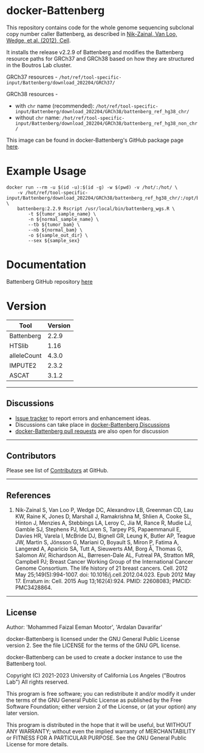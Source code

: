 # docker-Battenberg
This repository contains code for the whole genome sequencing subclonal copy number caller Battenberg, as described in [Nik-Zainal, Van Loo, Wedge, et al. (2012), Cell](https://www.ncbi.nlm.nih.gov/pubmed/22608083).

It installs the release v2.2.9 of Battenberg and modifies the Battenberg resource paths for GRCh37 and GRCh38 based on how they are structured in the Boutros Lab cluster.

GRCh37 resources - `/hot/ref/tool-specific-input/Battenberg/download_202204/GRCh37/`

GRCh38 resources -
 - with `chr` name (recommended): `/hot/ref/tool-specific-input/Battenberg/download_202204/GRCh38/battenberg_ref_hg38_chr/`
 - without `chr` name: `/hot/ref/tool-specific-input/Battenberg/download_202204/GRCh38/battenberg_ref_hg38_non_chr/`

This image can be found in docker-Battenberg's GitHub package page [here](https://github.com/uclahs-cds/docker-Battenberg/pkgs/container/battenberg).

# Example Usage
```
docker run --rm -u $(id -u):$(id -g) -w $(pwd) -v /hot/:/hot/ \
    -v /hot/ref/tool-specific-input/Battenberg/download_202204/GRCh38/battenberg_ref_hg38_chr/:/opt/battenberg_reference/ \
    battenberg:2.2.9 Rscript /usr/local/bin/battenberg_wgs.R \
        -t ${tumor_sample_name} \
        -n ${normal_sample_name} \
        --tb ${tumor_bam} \
        --nb ${normal_bam} \
        -o ${sample_out_dir} \
        --sex ${sample_sex}
```

# Documentation
Battenberg GitHub repository [here](https://github.com/Wedge-lab/battenberg)


# Version
| Tool | Version |
|------|---------|
|Battenberg|2.2.9|
|HTSlib|1.16|
|alleleCount|4.3.0|
|IMPUTE2|2.3.2|
|ASCAT|3.1.2|

---

## Discussions

- [Issue tracker](https://github.com/uclahs-cds/docker-Battenberg/issues) to report errors and enhancement ideas.
- Discussions can take place in [docker-Battenberg Discussions](https://github.com/uclahs-cds/docker-Battenberg/discussions)
- [docker-Battenberg pull requests](https://github.com/uclahs-cds/docker-Battenberg/pulls) are also open for discussion

---

## Contributors

Please see list of [Contributors](https://github.com/uclahs-cds/docker-Battenberg/graphs/contributors) at GitHub.

---

## References

1. Nik-Zainal S, Van Loo P, Wedge DC, Alexandrov LB, Greenman CD, Lau KW, Raine K, Jones D, Marshall J, Ramakrishna M, Shlien A, Cooke SL, Hinton J, Menzies A, Stebbings LA, Leroy C, Jia M, Rance R, Mudie LJ, Gamble SJ, Stephens PJ, McLaren S, Tarpey PS, Papaemmanuil E, Davies HR, Varela I, McBride DJ, Bignell GR, Leung K, Butler AP, Teague JW, Martin S, Jönsson G, Mariani O, Boyault S, Miron P, Fatima A, Langerød A, Aparicio SA, Tutt A, Sieuwerts AM, Borg Å, Thomas G, Salomon AV, Richardson AL, Børresen-Dale AL, Futreal PA, Stratton MR, Campbell PJ; Breast Cancer Working Group of the International Cancer Genome Consortium. The life history of 21 breast cancers. Cell. 2012 May 25;149(5):994-1007. doi: 10.1016/j.cell.2012.04.023. Epub 2012 May 17. Erratum in: Cell. 2015 Aug 13;162(4):924. PMID: 22608083; PMCID: PMC3428864.

---

## License

Author: 'Mohammed Faizal Eeman Mootor', 'Ardalan Davarifar'

docker-Battenberg is licensed under the GNU General Public License version 2. See the file LICENSE for the terms of the GNU GPL license.

docker-Battenberg can be used to create a docker instance to use the Battenberg tool. 

Copyright (C) 2021-2023 University of California Los Angeles ("Boutros Lab") All rights reserved.

This program is free software; you can redistribute it and/or modify it under the terms of the GNU General Public License as published by the Free Software Foundation; either version 2 of the License, or (at your option) any later version.

This program is distributed in the hope that it will be useful, but WITHOUT ANY WARRANTY; without even the implied warranty of MERCHANTABILITY or FITNESS FOR A PARTICULAR PURPOSE. See the GNU General Public License for more details.
